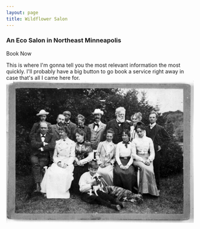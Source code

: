 ```yaml
---
layout: page
title: Wildflower Salon
---
```

### An Eco Salon in Northeast Minneapolis</h3>
<a class="btn btn-lg btn-dark m-3 text-light">Book Now</a>

This is where I'm gonna tell you the most relevant information the most quickly. I'll probably have a big button to go book a service right away in case that's all I came here for.
![a group photo of all the stylists](/assets/images/stylist-group.jpg "Group Stylist Photo")